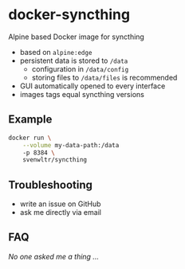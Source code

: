 # docker-syncthing

Alpine based Docker image for syncthing

* based on `alpine:edge`
* persistent data is stored to `/data`
  + configuration in `/data/config`
  + storing files to `/data/files` is recommended
* GUI automatically opened to every interface
* images tags equal syncthing versions


## Example

```bash
docker run \
	--volume my-data-path:/data
	-p 8384 \
	svenwltr/syncthing
```


## Troubleshooting

* write an issue on GitHub
* ask me directly via email


## FAQ

*No one asked me a thing ...*
